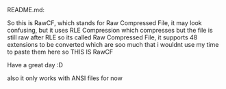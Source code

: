 README.md:

So this is RawCF, which stands for Raw Compressed File, it may look confusing, but it uses RLE Compression which compresses but the file is still raw after RLE so its called Raw Compressed File, it supports 48 extensions to be converted which are soo much that
i wouldnt use my time to paste them here so THIS IS RawCF

Have a great day :D

also it only works with ANSI files for now
